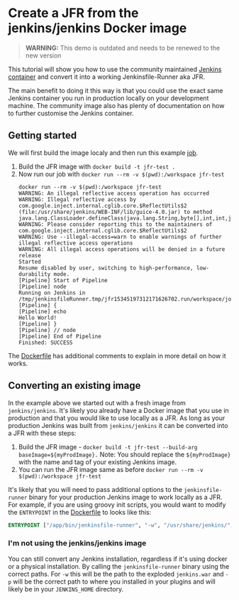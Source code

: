 # Create a JFR from the jenkins/jenkins Docker image

> **WARNING:** This demo is outdated and needs to be renewed to the new version

This tutorial will show you how to use the community maintained [Jenkins container](https://github.com/jenkinsci/docker) and convert it into a working Jenkinsfile-Runner aka JFR.

The main benefit to doing it this way is that you could use the exact same Jenkins container you run in production locally on your development machine. The community image also has plenty of documentation on how to further customise the Jenkins container.

## Getting started

We will first build the image localy and then run this example [job](./Jenkinsfile).

1. Build the JFR image with `docker build -t jfr-test .`
2. Now run our job with `docker run --rm -v $(pwd):/workspace jfr-test`
   ```console
   docker run --rm -v $(pwd):/workspace jfr-test
   WARNING: An illegal reflective access operation has occurred
   WARNING: Illegal reflective access by com.google.inject.internal.cglib.core.$ReflectUtils$2 (file:/usr/share/jenkins/WEB-INF/lib/guice-4.0.jar) to method java.lang.ClassLoader.defineClass(java.lang.String,byte[],int,int,java.security.ProtectionDomain)
   WARNING: Please consider reporting this to the maintainers of com.google.inject.internal.cglib.core.$ReflectUtils$2
   WARNING: Use --illegal-access=warn to enable warnings of further illegal reflective access operations
   WARNING: All illegal access operations will be denied in a future release
   Started
   Resume disabled by user, switching to high-performance, low-durability mode.
   [Pipeline] Start of Pipeline
   [Pipeline] node
   Running on Jenkins in /tmp/jenkinsfileRunner.tmp/jfr15345197312171626702.run/workspace/job
   [Pipeline] {
   [Pipeline] echo
   Hello World!
   [Pipeline] }
   [Pipeline] // node
   [Pipeline] End of Pipeline
   Finished: SUCCESS
   ```

The [Dockerfile](./Dockerfile) has additional comments to explain in more detail on how it works.

## Converting an existing image

In the example above we started out with a fresh image from `jenkins/jenkins`. It's likely you already have a Docker image that you use in production and that you would like to use locally as a JFR. As long as your production Jenkins was built from `jenkins/jenkins` it can be converted into a JFR with these steps:

1. Build the JFR image - `docker build -t jfr-test --build-arg baseImage=${myProdImage}.` Note: You should replace the `${myProdImage}` with the name and tag of your existing Jenkins image.
2. You can run the JFR image same as before `docker run --rm -v $(pwd):/workspace jfr-test`

It's likely that you will need to pass additional options to the `jenkinsfile-runner` binary for your production Jenkins image to work locally as a JFR. For example, if you are using groovy init scripts, you would want to modify the `ENTRYPOINT` in the [Dockerfile](./Dockerfile) to looks like this:
```Dockerfile
ENTRYPOINT ["/app/bin/jenkinsfile-runner", "-w", "/usr/share/jenkins/", "-p", "/usr/share/jenkins/ref/plugins", "--withInitHooks", "/usr/share/jenkins/ref/init.groovy.d/", "-f"]
```

### I'm not using the jenkins/jenkins image

You can still convert any Jenkins installation, regardless if it's using docker or a physical installation. By calling the `jenkinsfile-runner` binary using the correct paths. For `-w` this will be the path to the exploded `jenkins.war` and `-p` will be the correct path to where you installed in your plugins and will likely be in your `JENKINS_HOME` directory.
